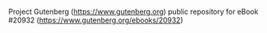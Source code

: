 Project Gutenberg (https://www.gutenberg.org) public repository for eBook #20932 (https://www.gutenberg.org/ebooks/20932)
